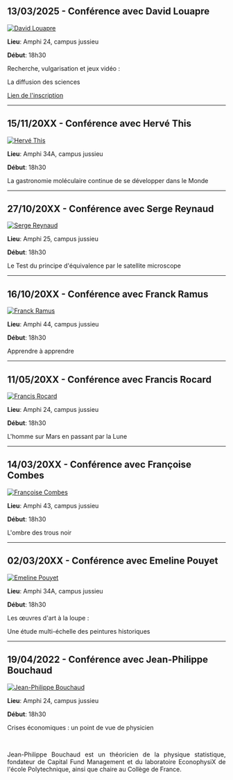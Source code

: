 ## 13/03/2025 - Conférence avec David Louapre
[![David Louapre](/assets/data/conf-pressed/David_Louapre.avif)](/assets/CurieO/conf/David_Louapre.pdf)

**Lieu**: Amphi 24, campus jussieu

**Début**: 18h30

Recherche, vulgarisation et jeux vidéo :

La diffusion des sciences

[Lien de l'inscription](https://www.helloasso.com/associations/curieosity/evenements/recherche-vulgarisation-et-jeux-video-diffusion-des-sciences-vers-la-societe)

---

## 15/11/20XX - Conférence avec Hervé This
[![Hervé This](/assets/data/conf-pressed/Hervé_This.avif)](/assets/CurieO/conf/Hervé_This.pdf)

**Lieu**: Amphi 34A, campus jussieu

**Début**: 18h30

La gastronomie moléculaire continue de se développer dans le Monde

---

## 27/10/20XX - Conférence avec Serge Reynaud
[![Serge Reynaud](/assets/data/conf-pressed/Serge_Reynaud.avif)](/assets/CurieO/conf/Serge_Reynaud.pdf)

**Lieu**: Amphi 25, campus jussieu

**Début**: 18h30

Le Test du principe d'équivalence par le satellite microscope

---

## 16/10/20XX - Conférence avec Franck Ramus
[![Franck Ramus](/assets/data/conf-pressed/Franck_Ramus.avif)](/assets/CurieO/conf/Franck_Ramus.pdf)

**Lieu**: Amphi 44, campus jussieu

**Début**: 18h30

Apprendre à apprendre

---

## 11/05/20XX - Conférence avec Francis Rocard
[![Francis Rocard](/assets/data/conf-pressed/Francis_Rocard.avif)](/assets/CurieO/conf/Francis_rocard.jpeg)

**Lieu**: Amphi 24, campus jussieu

**Début**: 18h30

L'homme sur Mars en passant par la Lune

---

## 14/03/20XX - Conférence avec Françoise Combes
[![Françoise Combes](/assets/data/conf-pressed/Françoise_Combes.avif)](/assets/CurieO/conf/Françoise_Combes.jpeg)

**Lieu**: Amphi 43, campus jussieu

**Début**: 18h30

L'ombre des trous noir

---

## 02/03/20XX - Conférence avec Emeline Pouyet
[![Emeline Pouyet](/assets/data/conf-pressed/Emeline_Pouyet.avif)](/assets/CurieO/conf/Emeline_Pouyet.pdf)

**Lieu**: Amphi 34A, campus jussieu

**Début**: 18h30

Les œuvres d'art à la loupe :

Une étude multi-échelle des peintures historiques

---

## 19/04/2022 - Conférence avec Jean-Philippe Bouchaud
[![Jean-Philippe Bouchaud](/assets/data/conf-pressed/Jean-Philippe_Bouchaud.avif)](/assets/CurieO/conf/Jean-Philippe_Bouchaud.pdf)

**Lieu**: Amphi 24, campus jussieu

**Début**: 18h30

Crises économiques : un point de vue de physicien

<br>
<p style="text-align:justify">
Jean-Philippe Bouchaud est un théoricien de la physique statistique, fondateur de Capital Fund Management et du laboratoire EconophysiX de l'école Polytechnique, ainsi que chaire au Collège de France.
</p>

